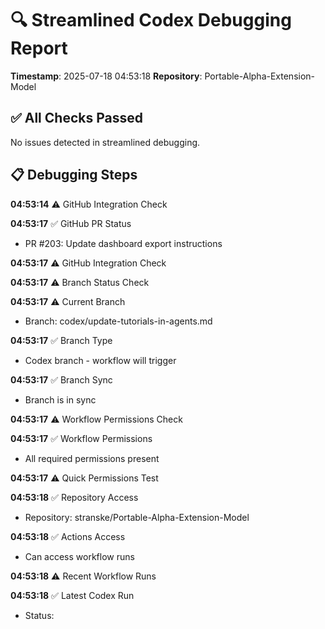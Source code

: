 # 🔍 Streamlined Codex Debugging Report

**Timestamp**: 2025-07-18 04:53:18
**Repository**: Portable-Alpha-Extension-Model

## ✅ All Checks Passed
No issues detected in streamlined debugging.

## 📋 Debugging Steps
**04:53:14** ⚠️ GitHub Integration Check

**04:53:17** ✅ GitHub PR Status
  - PR #203: Update dashboard export instructions

**04:53:17** ⚠️ GitHub Integration Check

**04:53:17** ⚠️ Branch Status Check

**04:53:17** ⚠️ Current Branch
  - Branch: codex/update-tutorials-in-agents.md

**04:53:17** ✅ Branch Type
  - Codex branch - workflow will trigger

**04:53:17** ✅ Branch Sync
  - Branch is in sync

**04:53:17** ⚠️ Workflow Permissions Check

**04:53:17** ✅ Workflow Permissions
  - All required permissions present

**04:53:17** ⚠️ Quick Permissions Test

**04:53:18** ✅ Repository Access
  - Repository: stranske/Portable-Alpha-Extension-Model

**04:53:18** ✅ Actions Access
  - Can access workflow runs

**04:53:18** ⚠️ Recent Workflow Runs

**04:53:18** ✅ Latest Codex Run
  - Status: 
